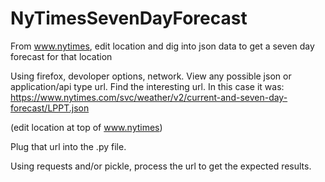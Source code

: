 # NyTimesSevenDayForecast
From www.nytimes, edit location and dig into json data to get a seven day forecast for that location

Using firefox, devoloper options, network. View any possible json or application/api type url. Find the interesting url. In this case it was: https://www.nytimes.com/svc/weather/v2/current-and-seven-day-forecast/LPPT.json

(edit location at top of www.nytimes)

Plug that url into the .py file. 

Using requests and/or pickle, process the url to get the expected results. 


